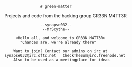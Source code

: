                     # green-matter
   Projects and code from the hacking group GR33N M4TT3R

                    --synapse032--  
                     --MrScythe--   

         <Hello all, and welcome to GR33N M4TT3R>
           "Chances are, we're already there"
  
        Want to join? Contact our admins on irc at 
    synapse032@irc.oftc.net   CheckTheSum@irc.freenode.net
        Also to be used as a meetingplace for ideas
  
  
